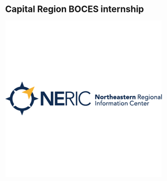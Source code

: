 # Capital Region BOCES internship
![Software engineering intern](https://github.com/Nlege001/BOCES_iNTERNSHIP/blob/source-codes/neric-logo-header-square.png)
